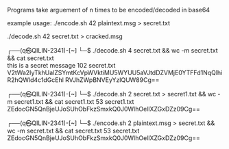 Programs take arguement of n times to be encoded/decoded in base64

example usage: ./encode.sh 42 plaintext.msg > secret.txt

./decode.sh 42 secret.txt > cracked.msg

┌──(q㉿QILIN-2341)-[~]
└─$ ./decode.sh 4 secret.txt && wc -m secret.txt && cat secret.txt                
this is a secret message
102 secret.txt
V2tWa2IyTkhUalZSYmtKcVpWVktiMU5WYUU5aVJtdDZVMjE0YTFFd1NqQlhiR2hQWld4c1dGcEhl
RVJhZWpBNVEyYzlQUW89Cg==
                                                                                                                
┌──(q㉿QILIN-2341)-[~]
└─$ ./decode.sh 2 secret.txt > secret1.txt && wc -m secret1.txt && cat secret1.txt
53 secret1.txt
ZEdocGN5QnBjeUJoSUhObFkzSmxkQ0J0WlhOellXZGxDZz09Cg==
                                                                                                                
┌──(q㉿QILIN-2341)-[~]
└─$ ./encode.sh 2 plaintext.msg > secret.txt && wc -m secret.txt && cat secret.txt
53 secret.txt
ZEdocGN5QnBjeUJoSUhObFkzSmxkQ0J0WlhOellXZGxDZz09Cg==

